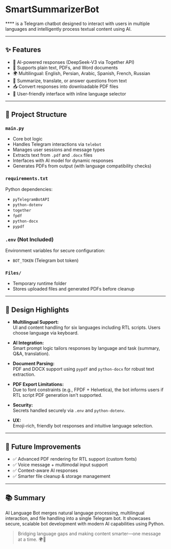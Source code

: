 # SmartSummarizerBot

**** is a Telegram chatbot designed to interact with users in multiple languages and intelligently process textual content using AI.

---

## ✨ Features

- 🧠 AI-powered responses (DeepSeek-V3 via Together API)
- 📝 Supports plain text, PDFs, and Word documents
- 🌍 Multilingual: English, Persian, Arabic, Spanish, French, Russian
- 📌 Summarize, translate, or answer questions from text
- 📤 Convert responses into downloadable PDF files
- 📲 User-friendly interface with inline language selector

---

## 📁 Project Structure

### `main.py`
- Core bot logic
- Handles Telegram interactions via `telebot`
- Manages user sessions and message types
- Extracts text from `.pdf` and `.docx` files
- Interfaces with AI model for dynamic responses
- Generates PDFs from output (with language compatibility checks)

### `requirements.txt`
Python dependencies:
- `pyTelegramBotAPI`
- `python-dotenv`
- `together`
- `fpdf`
- `python-docx`
- `pypdf`

### `.env` (Not Included)
Environment variables for secure configuration:
- `BOT_TOKEN` (Telegram bot token)

### `Files/`
- Temporary runtime folder
- Stores uploaded files and generated PDFs before cleanup

---

## 🧩 Design Highlights

- **Multilingual Support:**  
  UI and content handling for six languages including RTL scripts. Users choose language via keyboard.

- **AI Integration:**  
  Smart prompt logic tailors responses by language and task (summary, Q&A, translation).

- **Document Parsing:**  
  PDF and DOCX support using `pypdf` and `python-docx` for robust text extraction.

- **PDF Export Limitations:**  
  Due to font constraints (e.g., FPDF + Helvetica), the bot informs users if RTL script PDF generation isn't supported.

- **Security:**  
  Secrets handled securely via `.env` and `python-dotenv`.

- **UX:**  
  Emoji-rich, friendly bot responses and intuitive language selection.

---

## 🚀 Future Improvements

- ✅ Advanced PDF rendering for RTL support (custom fonts)
- ✅ Voice message + multimodal input support
- ✅ Context-aware AI responses
- ✅ Smarter file cleanup & storage management

---

## 📚 Summary

AI Language Bot merges natural language processing, multilingual interaction, and file handling into a single Telegram bot. It showcases secure, scalable bot development with modern AI capabilities using Python.

> Bridging language gaps and making content smarter—one message at a time. 🌍💬

